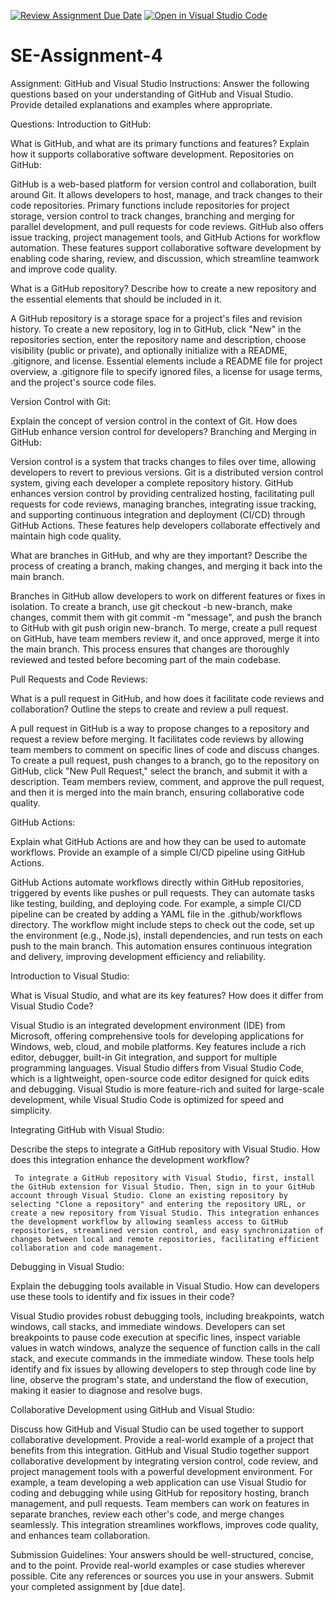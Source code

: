 [![Review Assignment Due Date](https://classroom.github.com/assets/deadline-readme-button-22041afd0340ce965d47ae6ef1cefeee28c7c493a6346c4f15d667ab976d596c.svg)](https://classroom.github.com/a/GvXCZgfk)
[![Open in Visual Studio Code](https://classroom.github.com/assets/open-in-vscode-2e0aaae1b6195c2367325f4f02e2d04e9abb55f0b24a779b69b11b9e10269abc.svg)](https://classroom.github.com/online_ide?assignment_repo_id=15375665&assignment_repo_type=AssignmentRepo)
# SE-Assignment-4
Assignment: GitHub and Visual Studio
Instructions:
Answer the following questions based on your understanding of GitHub and Visual Studio. Provide detailed explanations and examples where appropriate.

Questions:
Introduction to GitHub:

What is GitHub, and what are its primary functions and features? Explain how it supports collaborative software development.
Repositories on GitHub:

GitHub is a web-based platform for version control and collaboration, built around Git. It allows developers to host, manage, and track changes to their code repositories. Primary functions include repositories for project storage, version control to track changes, branching and merging for parallel development, and pull requests for code reviews. GitHub also offers issue tracking, project management tools, and GitHub Actions for workflow automation. These features support collaborative software development by enabling code sharing, review, and discussion, which streamline teamwork and improve code quality.

What is a GitHub repository? Describe how to create a new repository and the essential elements that should be included in it.

A GitHub repository is a storage space for a project's files and revision history. To create a new repository, log in to GitHub, click "New" in the repositories section, enter the repository name and description, choose visibility (public or private), and optionally initialize with a README, .gitignore, and license. Essential elements include a README file for project overview, a .gitignore file to specify ignored files, a license for usage terms, and the project's source code files.

Version Control with Git:

Explain the concept of version control in the context of Git. How does GitHub enhance version control for developers?
Branching and Merging in GitHub:

Version control is a system that tracks changes to files over time, allowing developers to revert to previous versions. Git is a distributed version control system, giving each developer a complete repository history. GitHub enhances version control by providing centralized hosting, facilitating pull requests for code reviews, managing branches, integrating issue tracking, and supporting continuous integration and deployment (CI/CD) through GitHub Actions. These features help developers collaborate effectively and maintain high code quality.

What are branches in GitHub, and why are they important? Describe the process of creating a branch, making changes, and merging it back into the main branch.

Branches in GitHub allow developers to work on different features or fixes in isolation. To create a branch, use git checkout -b new-branch, make changes, commit them with git commit -m "message", and push the branch to GitHub with git push origin new-branch. To merge, create a pull request on GitHub, have team members review it, and once approved, merge it into the main branch. This process ensures that changes are thoroughly reviewed and tested before becoming part of the main codebase.

Pull Requests and Code Reviews:

What is a pull request in GitHub, and how does it facilitate code reviews and collaboration? Outline the steps to create and review a pull request.

A pull request in GitHub is a way to propose changes to a repository and request a review before merging. It facilitates code reviews by allowing team members to comment on specific lines of code and discuss changes. To create a pull request, push changes to a branch, go to the repository on GitHub, click "New Pull Request," select the branch, and submit it with a description. Team members review, comment, and approve the pull request, and then it is merged into the main branch, ensuring collaborative code quality.

GitHub Actions:

Explain what GitHub Actions are and how they can be used to automate workflows. Provide an example of a simple CI/CD pipeline using GitHub Actions.

GitHub Actions automate workflows directly within GitHub repositories, triggered by events like pushes or pull requests. They can automate tasks like testing, building, and deploying code. For example, a simple CI/CD pipeline can be created by adding a YAML file in the .github/workflows directory. The workflow might include steps to check out the code, set up the environment (e.g., Node.js), install dependencies, and run tests on each push to the main branch. This automation ensures continuous integration and delivery, improving development efficiency and reliability.

Introduction to Visual Studio:

What is Visual Studio, and what are its key features? How does it differ from Visual Studio Code?

Visual Studio is an integrated development environment (IDE) from Microsoft, offering comprehensive tools for developing applications for Windows, web, cloud, and mobile platforms. Key features include a rich editor, debugger, built-in Git integration, and support for multiple programming languages. Visual Studio differs from Visual Studio Code, which is a lightweight, open-source code editor designed for quick edits and debugging. Visual Studio is more feature-rich and suited for large-scale development, while Visual Studio Code is optimized for speed and simplicity.

Integrating GitHub with Visual Studio:

Describe the steps to integrate a GitHub repository with Visual Studio. How does this integration enhance the development workflow? 

     To integrate a GitHub repository with Visual Studio, first, install the GitHub extension for Visual Studio. Then, sign in to your GitHub account through Visual Studio. Clone an existing repository by selecting "Clone a repository" and entering the repository URL, or create a new repository from Visual Studio. This integration enhances the development workflow by allowing seamless access to GitHub repositories, streamlined version control, and easy synchronization of changes between local and remote repositories, facilitating efficient collaboration and code management.
            
Debugging in Visual Studio:

Explain the debugging tools available in Visual Studio. How can developers use these tools to identify and fix issues in their code?

Visual Studio provides robust debugging tools, including breakpoints, watch windows, call stacks, and immediate windows. Developers can set breakpoints to pause code execution at specific lines, inspect variable values in watch windows, analyze the sequence of function calls in the call stack, and execute commands in the immediate window. These tools help identify and fix issues by allowing developers to step through code line by line, observe the program's state, and understand the flow of execution, making it easier to diagnose and resolve bugs.

Collaborative Development using GitHub and Visual Studio:

Discuss how GitHub and Visual Studio can be used together to support collaborative development. Provide a real-world example of a project that benefits from this integration.
GitHub and Visual Studio together support collaborative development by integrating version control, code review, and project management tools with a powerful development environment. For example, a team developing a web application can use Visual Studio for coding and debugging while using GitHub for repository hosting, branch management, and pull requests. Team members can work on features in separate branches, review each other's code, and merge changes seamlessly. This integration streamlines workflows, improves code quality, and enhances team collaboration.


Submission Guidelines:
Your answers should be well-structured, concise, and to the point.
Provide real-world examples or case studies wherever possible.
Cite any references or sources you use in your answers.
Submit your completed assignment by [due date].
